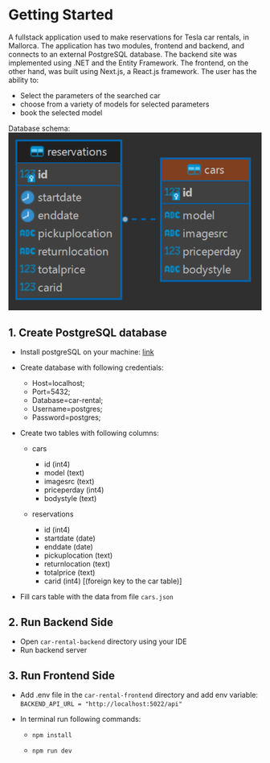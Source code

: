 # Getting Started

A fullstack application used to make reservations for Tesla car rentals, in Mallorca. The application has two modules, frontend and backend, and connects to an external PostgreSQL database. The backend site was implemented using .NET and the Entity Framework. The frontend, on the other hand, was built using Next.js, a React.js framework. The user has the ability to:

- Select the parameters of the searched car
- choose from a variety of models for selected parameters
- book the selected model

Database schema:
<img src="./er_diagram.png" alt='schema-of-two-tables-database' />

## 1. Create PostgreSQL database

- Install postgreSQL on your machine: [link](https://www.postgresql.org/download/)
- Create database with following credentials:
  - Host=localhost;
  - Port=5432;
  - Database=car-rental;
  - Username=postgres;
  - Password=postgres;
- Create two tables with following columns:

  - cars

    - id (int4)
    - model (text)
    - imagesrc (text)
    - priceperday (int4)
    - bodystyle (text)

  - reservations
    - id (int4)
    - startdate (date)
    - enddate (date)
    - pickuplocation (text)
    - returnlocation (text)
    - totalprice (text)
    - carid (int4) [(foreign key to the car table)]

- Fill cars table with the data from file `cars.json`

## 2. Run Backend Side

- Open `car-rental-backend` directory using your IDE
- Run backend server

## 3. Run Frontend Side

- Add .env file in the `car-rental-frontend` directory and add env variable: `BACKEND_API_URL = "http://localhost:5022/api"`
- In terminal run following commands:

  - `npm install`

  - `npm run dev`
